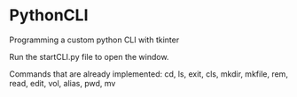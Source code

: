 # PythonCLI
Programming a custom python CLI with tkinter

Run the startCLI.py file to open the window.

Commands that are already implemented:
cd, ls, exit, cls, mkdir, mkfile, rem, read, edit, vol, alias, pwd, mv